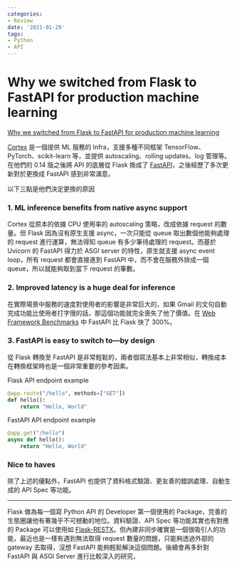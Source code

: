```yaml
---
categories:
- Review
date: '2021-01-29'
tags:
- Python
- API
---
```


# Why we switched from Flask to FastAPI for production machine learning

[Why we switched from Flask to FastAPI for production machine learning](https://towardsdatascience.com/why-we-switched-from-flask-to-fastapi-for-production-machine-learning-765aab9b3679)

[Cortex](https://github.com/cortexlabs/cortex) 是一個提供 ML 服務的 Infra，支援多種不同框架 TensorFlow、PyTorch、scikit-learn 等，並提供 autoscaling、rolling updates、log 管理等。在他們的 0.14 版之後將 API 的底層從 Flask 換成了 [FastAPI](https://fastapi.tiangolo.com/)，之後經歷了多次更新對於更換成 FastAPI 感到非常滿意。

以下三點是他們決定更換的原因

### 1. ML inference benefits from native async support

Cortex 從原本的依據 CPU 使用率的 autoscaling 策略，改成依據 request 的數量。但 Flask 因為沒有原生支援 async，一次只能從 queue 取出數個他能夠處理的 request 進行運算，無法得知 queue 有多少筆待處理的 request。而基於 Uvicorn 的 FastAPI 得力於 ASGI server 的特性，原生就支援 async event loop，所有 request 都會直接進到 FastAPI 中，而不會在服務外排成一個 queue，所以就能夠取到當下 request 的筆數。

### 2. Improved latency is a huge deal for inference

在實際場景中服務的速度對使用者的影響是非常巨大的，如果 Gmail 的文句自動完成功能比使用者打字慢的話，那這個功能就完全喪失了他了價值。在 [Web Framework Benchmarks](https://www.techempower.com/benchmarks/) 中 FastAPI 比 Flask 快了 300%。

### 3. FastAPI is easy to switch to—by design

從 Flask 轉換至 FastAPI 是非常輕鬆的，兩者個寫法基本上非常相似，轉換成本在轉換框架時也是一個非常重要的參考因素。

Flask API endpoint example

```python
@app.route("/hello", methods=["GET"])
def hello():
    return "Hello, World"
```

FastAPI API endpoint example

```python
@app.get("/hello")
async def hello():
    return "Hello, World"
```

### Nice to haves

除了上述的優點外，FastAPI 也提供了資料格式驗證、更友善的錯誤處理、自動生成的 API Spec 等功能。

---

Flask 做為每一個寫 Python API 的 Developer 第一個使用的 Package，完善的生態圈讓他有著幾乎不可撼動的地位。資料驗證、API Spec 等功能其實也有對應的 Package 可以使用如 [Flask-RESTX](https://flask-restx.readthedocs.io/en/latest/)。但內建非同步確實是一個很吸引人的功能，最近也是一樣有遇到無法取得 request 數量的問題，只能夠透過外部的 gateway 去取得，沒想 FastAPI 能夠輕鬆解決這個問題。後續會再多針對 FastAPI 與 ASGI Server 進行比較深入的研究，
